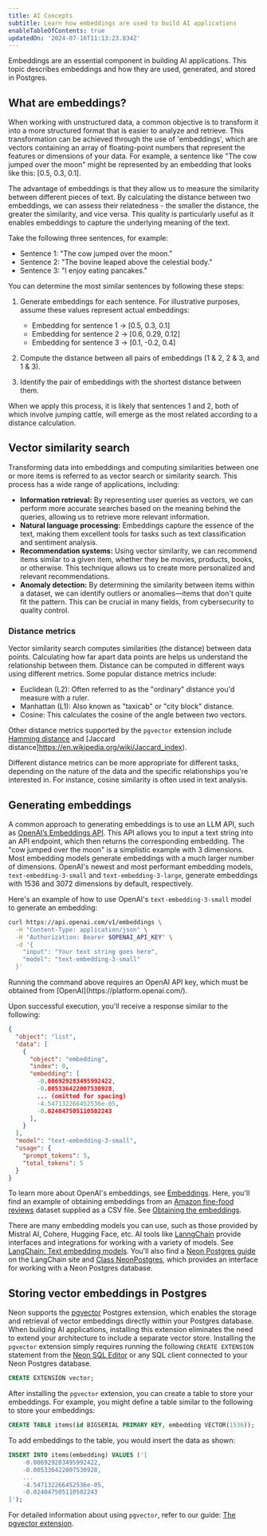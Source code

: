 ```yaml
---
title: AI Concepts
subtitle: Learn how embeddings are used to build AI applications
enableTableOfContents: true
updatedOn: '2024-07-16T11:13:23.834Z'
---
```


Embeddings are an essential component in building AI applications. This topic describes embeddings and how they are used, generated, and stored in Postgres.

## What are embeddings?

When working with unstructured data, a common objective is to transform it into a more structured format that is easier to analyze and retrieve. This transformation can be achieved through the use of 'embeddings', which are vectors containing an array of floating-point numbers that represent the features or dimensions of your data. For example, a sentence like "The cow jumped over the moon" might be represented by an embedding that looks like this: [0.5, 0.3, 0.1].

The advantage of embeddings is that they allow us to measure the similarity between different pieces of text. By calculating the distance between two embeddings, we can assess their relatedness - the smaller the distance, the greater the similarity, and vice versa. This quality is particularly useful as it enables embeddings to capture the underlying meaning of the text.

Take the following three sentences, for example:

- Sentence 1: "The cow jumped over the moon."
- Sentence 2: "The bovine leaped above the celestial body."
- Sentence 3: "I enjoy eating pancakes."

You can determine the most similar sentences by following these steps:

1. Generate embeddings for each sentence. For illustrative purposes, assume these values represent actual embeddings:

   - Embedding for sentence 1 → [0.5, 0.3, 0.1]
   - Embedding for sentence 2 → [0.6, 0.29, 0.12]
   - Embedding for sentence 3 → [0.1, -0.2, 0.4]

2. Compute the distance between all pairs of embeddings (1 & 2, 2 & 3, and 1 & 3).

3. Identify the pair of embeddings with the shortest distance between them.

When we apply this process, it is likely that sentences 1 and 2, both of which involve jumping cattle, will emerge as the most related according to a distance calculation.

## Vector similarity search

Transforming data into embeddings and computing similarities between one or more items is referred to as vector search or similarity search. This process has a wide range of applications, including:

- **Information retrieval:** By representing user queries as vectors, we can perform more accurate searches based on the meaning behind the queries, allowing us to retrieve more relevant information.
- **Natural language processing:** Embeddings capture the essence of the text, making them excellent tools for tasks such as text classification and sentiment analysis.
- **Recommendation systems:** Using vector similarity, we can recommend items similar to a given item, whether they be movies, products, books, or otherwise. This technique allows us to create more personalized and relevant recommendations.
- **Anomaly detection:** By determining the similarity between items within a dataset, we can identify outliers or anomalies—items that don't quite fit the pattern. This can be crucial in many fields, from cybersecurity to quality control.

### Distance metrics

Vector similarity search computes similarities (the distance) between data points. Calculating how far apart data points are helps us understand the relationship between them. Distance can be computed in different ways using different metrics. Some popular distance metrics include:

- Euclidean (L2): Often referred to as the "ordinary" distance you'd measure with a ruler.
- Manhattan (L1): Also known as "taxicab" or "city block" distance.
- Cosine: This calculates the cosine of the angle between two vectors.

Other distance metrics supported by the `pgvector` extension include [Hamming distance](https://en.wikipedia.org/wiki/Hamming_distance) and [Jaccard distance]https://en.wikipedia.org/wiki/Jaccard_index).

Different distance metrics can be more appropriate for different tasks, depending on the nature of the data and the specific relationships you're interested in. For instance, cosine similarity is often used in text analysis.

## Generating embeddings

A common approach to generating embeddings is to use an LLM API, such as [OpenAI’s Embeddings API](https://platform.openai.com/docs/api-reference/embeddings). This API allows you to input a text string into an API endpoint, which then returns the corresponding embedding. The "cow jumped over the moon" is a simplistic example with 3 dimensions. Most embedding models generate embeddings with a much larger number of dimensions. OpenAI's newest and most performant embedding models, `text-embedding-3-small` and `text-embedding-3-large`, generate embeddings with 1536 and 3072 dimensions by default, respectively.

Here's an example of how to use OpenAI's `text-embedding-3-small` model to generate an embedding:

```bash
curl https://api.openai.com/v1/embeddings \
  -H "Content-Type: application/json" \
  -H "Authorization: Bearer $OPENAI_API_KEY" \
  -d '{
    "input": "Your text string goes here",
    "model": "text-embedding-3-small"
  }'
```

<Admonition type="note">
Running the command above requires an OpenAI API key, which must be obtained from [OpenAI](https://platform.openai.com/).
</Admonition>

Upon successful execution, you'll receive a response similar to the following:

```json
{
  "object": "list",
  "data": [
    {
      "object": "embedding",
      "index": 0,
      "embedding": [
        -0.006929283495992422,
        -0.005336422007530928,
        ... (omitted for spacing)
        -4.547132266452536e-05,
        -0.024047505110502243
      ],
    }
  ],
  "model": "text-embedding-3-small",
  "usage": {
    "prompt_tokens": 5,
    "total_tokens": 5
  }
}
```

To learn more about OpenAI's embeddings, see [Embeddings](https://platform.openai.com/docs/guides/embeddings). Here, you'll find an example of obtaining embeddings from an [Amazon fine-food reviews](https://www.kaggle.com/datasets/snap/amazon-fine-food-reviews) dataset supplied as a CSV file. See [Obtaining the embeddings](https://platform.openai.com/docs/guides/embeddings/use-cases).

There are many embedding models you can use, such as those provided by Mistral AI, Cohere, Hugging Face, etc. AI tools like [LanngChain](https://www.langchain.com/) provide interfaces and integrations for working with a variety of models. See [LangChain: Text embedding models](https://js.langchain.com/v0.1/docs/integrations/text_embedding/). You'll also find a [Neon Postgres guide](https://js.langchain.com/v0.1/docs/integrations/vectorstores/neon/) on the LangChain site and [Class NeonPostgres](https://v02.api.js.langchain.com/classes/langchain_community_vectorstores_neon.NeonPostgres.html), which provides an interface for working with a Neon Postgres database.

## Storing vector embeddings in Postgres

Neon supports the [pgvector](/docs/extensions/pgvector) Postgres extension, which enables the storage and retrieval of vector embeddings directly within your Postgres database. When building AI applications, installing this extension eliminates the need to extend your architecture to include a separate vector store. Installing the `pgvector` extension simply requires running the following `CREATE EXTENSION` statement from the [Neon SQL Editor](/docs/get-started-with-neon/query-with-neon-sql-editor) or any SQL client connected to your Neon Postgres database.

```sql
CREATE EXTENSION vector;
```

After installing the `pgvector` extension, you can create a table to store your embeddings. For example, you might define a table similar to the following to store your embeddings:

```sql
CREATE TABLE items(id BIGSERIAL PRIMARY KEY, embedding VECTOR(1536));
```

To add embeddings to the table, you would insert the data as shown:

```sql
INSERT INTO items(embedding) VALUES ('[
    -0.006929283495992422,
    -0.005336422007530928,
    ...
    -4.547132266452536e-05,
    -0.024047505110502243
]');
```

For detailed information about using `pgvector`, refer to our guide: [The pgvector extension](/docs/extensions/pgvector).
